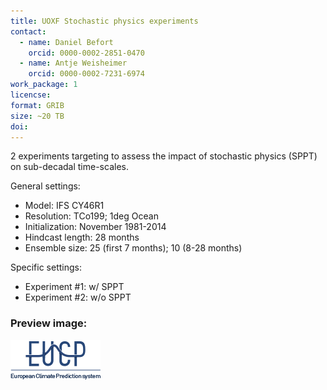 ```yaml
---
title: UOXF Stochastic physics experiments
contact:
  - name: Daniel Befort
    orcid: 0000-0002-2851-0470
  - name: Antje Weisheimer
    orcid: 0000-0002-7231-6974
work_package: 1
licencse:
format: GRIB
size: ~20 TB
doi:
---
```


2 experiments targeting to assess the impact of stochastic physics (SPPT) on sub-decadal time-scales.

General settings:

- Model: IFS CY46R1
- Resolution: TCo199; 1deg Ocean
- Initialization: November 1981-2014
- Hindcast length: 28 months
- Ensemble size: 25 (first 7 months); 10 (8-28 months)

Specific settings:

- Experiment #1: w/ SPPT
- Experiment #2: w/o SPPT

### Preview image:
![preview](eucp_logo.png)
